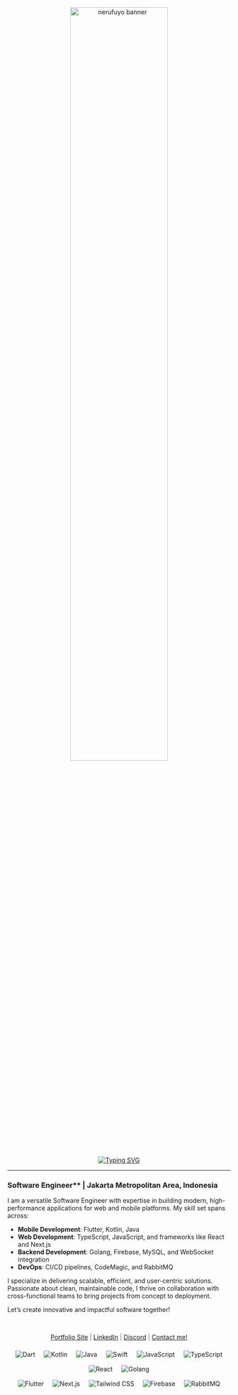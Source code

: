 <div align="center">
  <img src="https://res.cloudinary.com/dxcpx9pxn/image/upload/v1738111754/xvuusonnge1bjgfkgg5b.png" alt="nerufuyo banner" style="width:66%; border-radius: 12px;" />
</div>

<br />

<div align="center">
 <a href="https://git.io/typing-svg">
   <img src="https://readme-typing-svg.herokuapp.com?font=Fira+Code&weight=700&size=28&duration=3000&pause=1000&color=F7F7F7&center=true&multiline=true&width=800&height=100&lines=Craft+with+Code%2C+Work+with+Passion%2C;Oh%2C+here+I+am+Listyo+Adi!" alt="Typing SVG" />
 </a>
</div>
<hr />

### Software Engineer** | Jakarta Metropolitan Area, Indonesia  

I am a versatile Software Engineer with expertise in building modern, high-performance applications for web and mobile platforms. My skill set spans across:  
- **Mobile Development**: Flutter, Kotlin, Java  
- **Web Development**: TypeScript, JavaScript, and frameworks like React and Next.js  
- **Backend Development**: Golang, Firebase, MySQL, and WebSocket integration  
- **DevOps**: CI/CD pipelines, CodeMagic, and RabbitMQ  

I specialize in delivering scalable, efficient, and user-centric solutions. Passionate about clean, maintainable code, I thrive on collaboration with cross-functional teams to bring projects from concept to deployment.  

Let’s create innovative and impactful software together!


<br />

<p align="center" style="color:rgba(110,110,110)">
  <a href="https://www.nerufuyo-brand.com" target="_blank" rel="noopener noreferrer">Portfolio Site</a> |
  <a href="https://www.linkedin.com/in/listyoap/" target="_blank" rel="noopener noreferrer">LinkedIn</a> |
  <a href="https://discord.com/users/333202281535373313" target="_blank" rel="noopener noreferrer">Discord</a> |
  <a href="mailto:listyoap.work@gmail.com" target="_blank" rel="noopener noreferrer">Contact me!</a>
</p>

<div align="center">
  <img src="https://skillicons.dev/icons?i=dart" alt="Dart" style="margin: 8px;" />
  <img src="https://skillicons.dev/icons?i=kotlin" alt="Kotlin" style="margin: 8px;" />
  <img src="https://skillicons.dev/icons?i=java" alt="Java" style="margin: 8px;" />
  <img src="https://skillicons.dev/icons?i=swift" alt="Swift" style="margin: 8px;" />
  <img src="https://skillicons.dev/icons?i=javascript" alt="JavaScript" style="margin: 8px;" />
  <img src="https://skillicons.dev/icons?i=typescript" alt="TypeScript" style="margin: 8px;" />
  <img src="https://skillicons.dev/icons?i=react" alt="React" style="margin: 8px;" />
  <img src="https://skillicons.dev/icons?i=golang" alt="Golang" style="margin: 8px;" /><br />
  <img src="https://skillicons.dev/icons?i=flutter" alt="Flutter" style="margin: 8px;" />
  <img src="https://skillicons.dev/icons?i=nextjs" alt="Next.js" style="margin: 8px;" />
  <img src="https://skillicons.dev/icons?i=tailwind" alt="Tailwind CSS" style="margin: 8px;" />
  <img src="https://skillicons.dev/icons?i=firebase" alt="Firebase" style="margin: 8px;" />
  <img src="https://skillicons.dev/icons?i=rabbitmq" alt="RabbitMQ" style="margin: 8px;" />
</div>
